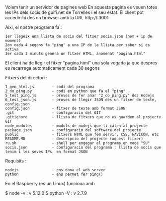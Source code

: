 
 Volem tenir un servidor de pagines web
 En aquesta pagina es veuen totes les IPs dels socis de guifi.net de Torrelles i el seu estat.
 El client pot accedir-hi des un browser amb la URL http://<ip-del-servidor>:3001

 Aixi, el nostre programa fa :

    1er llegeix una llista de socis del fitxer socis.json (nom + ip de moment)
    2on cada 4 segons fa "ping" a una IP de la llista per saber si es activa
    3er cada 3 minuts genera un fitxer HTML, anomenat "pagina.html"

 El client ha de llegir el fitxer "pagina.html" una sola vegada
     ja que despres es recarrega automaticament cada 30 segons

 Fitxers del directori :

    1_gen_html.js        - codi del programa
    2_do_ping.py         - codi en python que fa el "ping"
    5_test_ping.js       - proves de fer anar "2_do_ping.py" des nodejs
    6_test_json.js       - proves de llegir JSON des un fitxer de texte, config.json
    config.json          - fitxer de texte amb format JSON
    .git                 - configuracio del GIT
    .gitignore           - llista de fitxers que no es guarden al projecte GIT
    node_modules         - moduls de nodejs que li calen al projecte
    package.json         - configuracio del software del projecte
    public               - fitxers HTML que fem servir, CSS, FAVICON, etc
    README.MD            - descripcio del projecte (aquest fitxer)
    ru.sh                - shell per engegar el programa en mode "SU"
    socis.json           - configuracio del programa : llista de socis que tenim i les seves IPs, en format JSON

 Requisits :

    nodejs               - ens dona el web server
    python               - ens permet fer ping()

En el Raspberry (es un Linux) funciona amb

 $ node -v   : v 5.12.0
 $ python -V : v 2.7.9

